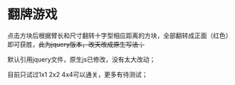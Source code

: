 # 翻牌游戏

点击方块后根据臂长和尺寸翻转十字型相应距离的方块，全部翻转成正面（红色）即可获胜，<s>此为jquery版本，改天改成原生写法；</s>

默认引用jquery文件，原生js已修改，没有太大改动；

目前只试过1x1 2x2 4x4可以通关，更多有待测试； 

